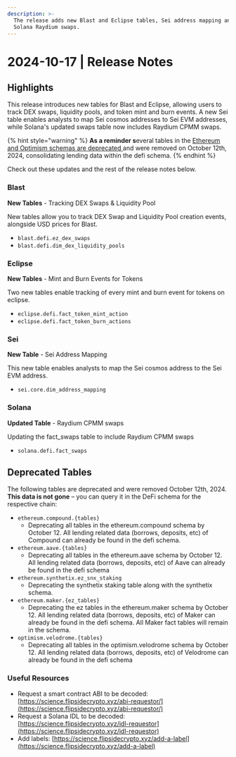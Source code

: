 ```yaml
---
description: >-
  The release adds new Blast and Eclipse tables, Sei address mapping and updated
  Solana Raydium swaps.
---
```


# 2024-10-17 | Release Notes

## Highlights

This release introduces new tables for Blast and Eclipse, allowing users to track DEX swaps, liquidity pools, and token mint and burn events. A new Sei table enables analysts to map Sei cosmos addresses to Sei EVM addresses, while Solana's updated swaps table now includes Raydium CPMM swaps.

{% hint style="warning" %}
**As a reminder s**everal tables in the [Ethereum and Optimism schemas are deprecated](https://docs.flipsidecrypto.xyz/support/release-notes/2024-09-19-release-notes#deprecated-tables)[ ](2024-10-17-release-notes.md#deprecated-tables)and were removed on October 12th, 2024, consolidating lending data within the defi schema.
{% endhint %}

Check out these updates and the rest of the release notes below.

### Blast

**New Tables** - Tracking DEX Swaps & Liquidity Pool

New tables allow you to track DEX Swap and Liquidity Pool creation events, alongside USD prices for Blast.

* `blast.defi.ez_dex_swaps`
* `blast.defi.dim_dex_liquidity_pools`

### Eclipse

**New Tables** - Mint and Burn Events for Tokens

Two new tables enable tracking of every mint and burn event for tokens on eclipse.

* `eclipse.defi.fact_token_mint_action`
* `eclipse.defi.fact_token_burn_actions`

### Sei

**New Table** - Sei Address Mapping&#x20;

This new table enables analysts to map the Sei cosmos address to the Sei EVM address.

* `sei.core.dim_address_mapping`

### Solana

**Updated Table** - Raydium CPMM swaps

Updating the fact\_swaps table to include Raydium CPMM swaps

* `solana.defi.fact_swaps`

## Deprecated Tables

The following tables are deprecated and were removed October 12th, 2024. **This data is not gone** – you can query it in the DeFi schema for the respective chain:

* `ethereum.compound.{tables}`
  * Deprecating all tables in the ethereum.compound schema by October 12. All lending related data (borrows, deposits, etc) of Compound can already be found in the defi schema.
* `ethereum.aave.{tables}`
  * Deprecating all tables in the ethereum.aave schema by October 12. All lending related data (borrows, deposits, etc) of Aave can already be found in the defi schema
* `ethereum.synthetix.ez_snx_staking`
  * Deprecating the synthetix staking table along with the synthetix schema.
* `ethereum.maker.{ez_tables}`
  * Deprecating the ez tables in the ethereum.maker schema by October 12. All lending related data (borrows, deposits, etc) of Maker can already be found in the defi schema. All Maker fact tables will remain in the schema.
* `optimism.velodrome.{tables}`
  * Deprecating all tables in the optimism.velodrome schema by October 12. All lending related data (borrows, deposits, etc) of Velodrome can already be found in the defi schema

### Useful Resources

* Request a smart contract ABI to be decoded: [https://science.flipsidecrypto.xyz/abi-requestor/](https://science.flipsidecrypto.xyz/abi-requestor/)
* Request a Solana IDL to be decoded: [https://science.flipsidecrypto.xyz/idl-requestor](https://science.flipsidecrypto.xyz/idl-requestor)
* Add labels: [https://science.flipsidecrypto.xyz/add-a-label](https://science.flipsidecrypto.xyz/add-a-label)
